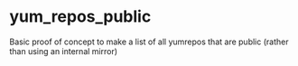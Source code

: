 # yum_repos_public

Basic proof of concept to make a list of all yumrepos that are public (rather than using an internal mirror)
